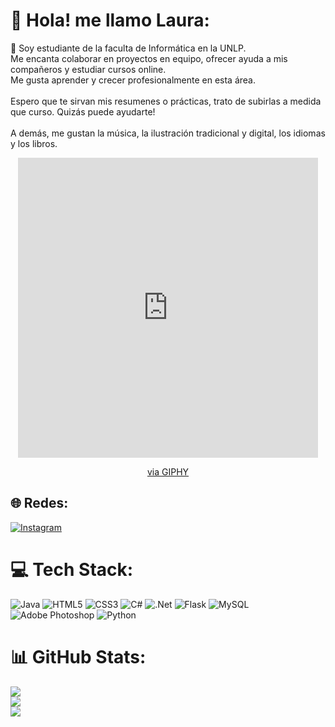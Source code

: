 # 💫 Hola! me llamo Laura:
🔭 Soy estudiante de la faculta de Informática en la UNLP.<br>Me encanta colaborar en proyectos en equipo, ofrecer ayuda a mis compañeros y estudiar cursos online. <br>Me gusta aprender y crecer profesionalmente en esta área. <br><br>Espero que te sirvan mis resumenes o prácticas, trato de subirlas a medida que curso. Quizás puede ayudarte!<br><br>A demás, me gustan la música, la ilustración tradicional y digital, los idiomas y los libros. <br>

<div id="header" align="center">
  <iframe src="https://giphy.com/embed/1AHojbQkAcBOhEZWjz" width="480" height="480" frameBorder="0" class="giphy-embed" allowFullScreen></iframe><p><a href="https://giphy.com/stickers/cute-kiki-kikis-delivery-service-1AHojbQkAcBOhEZWjz">via GIPHY</a></p>
</div>

## 🌐 Redes:
[![Instagram](https://img.shields.io/badge/Instagram-%23E4405F.svg?logo=Instagram&logoColor=white)](https://instagram.com/mlaulw) 

# 💻 Tech Stack:
![Java](https://img.shields.io/badge/java-%23ED8B00.svg?style=for-the-badge&logo=openjdk&logoColor=white) ![HTML5](https://img.shields.io/badge/html5-%23E34F26.svg?style=for-the-badge&logo=html5&logoColor=white) ![CSS3](https://img.shields.io/badge/css3-%231572B6.svg?style=for-the-badge&logo=css3&logoColor=white) ![C#](https://img.shields.io/badge/c%23-%23239120.svg?style=for-the-badge&logo=csharp&logoColor=white) ![.Net](https://img.shields.io/badge/.NET-5C2D91?style=for-the-badge&logo=.net&logoColor=white) ![Flask](https://img.shields.io/badge/flask-%23000.svg?style=for-the-badge&logo=flask&logoColor=white) ![MySQL](https://img.shields.io/badge/mysql-%2300000f.svg?style=for-the-badge&logo=mysql&logoColor=white) ![Adobe Photoshop](https://img.shields.io/badge/adobe%20photoshop-%2331A8FF.svg?style=for-the-badge&logo=adobe%20photoshop&logoColor=white) ![Python](https://img.shields.io/badge/python-3670A0?style=for-the-badge&logo=python&logoColor=ffdd54)
# 📊 GitHub Stats:
![](https://github-readme-stats.vercel.app/api?username=Lala-lg&theme=omni&hide_border=false&include_all_commits=false&count_private=false)<br/>
![](https://github-readme-streak-stats.herokuapp.com/?user=Lala-lg&theme=omni&hide_border=false)<br/>
![](https://github-readme-stats.vercel.app/api/top-langs/?username=Lala-lg&theme=omni&hide_border=false&include_all_commits=false&count_private=false&layout=compact)

<!-- Proudly created with GPRM ( https://gprm.itsvg.in ) -->
